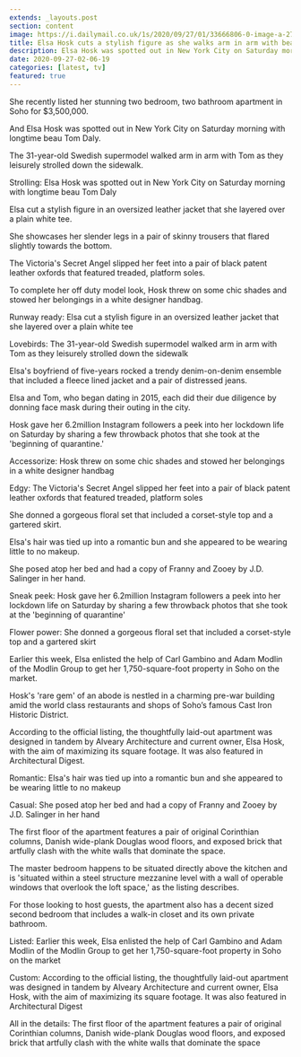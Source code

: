 ```yaml
---
extends: _layouts.post
section: content
image: https://i.dailymail.co.uk/1s/2020/09/27/01/33666806-0-image-a-27_1601165746791.jpg 
title: Elsa Hosk cuts a stylish figure as she walks arm in arm with beau Tom Daly in NYC 
description: Elsa Hosk was spotted out in New York City on Saturday morning with longtime beau Tom Daly. The couple walked arm in arm as they leisurely strolled down the sidewalk. 
date: 2020-09-27-02-06-19 
categories: [latest, tv] 
featured: true 
--- 
```

She recently listed her stunning two bedroom, two bathroom apartment in Soho for $3,500,000.

And Elsa Hosk was spotted out in New York City on Saturday morning with longtime beau Tom Daly. 

The 31-year-old Swedish supermodel walked arm in arm with Tom as they leisurely strolled down the sidewalk.

Strolling: Elsa Hosk was spotted out in New York City on Saturday morning with longtime beau Tom Daly

Elsa cut a stylish figure in an oversized leather jacket that she layered over a plain white tee. 

She showcases her slender legs in a pair of skinny trousers that flared slightly towards the bottom.

The Victoria's Secret Angel slipped her feet into a pair of black patent leather oxfords that featured treaded, platform soles.

To complete her off duty model look, Hosk threw on some chic shades and stowed her belongings in a white designer handbag. 

Runway ready: Elsa cut a stylish figure in an oversized leather jacket that she layered over a plain white tee

Lovebirds: The 31-year-old Swedish supermodel walked arm in arm with Tom as they leisurely strolled down the sidewalk

Elsa's boyfriend of five-years rocked a trendy denim-on-denim ensemble that included a fleece lined jacket and a pair of distressed jeans.

Elsa and Tom, who began dating in 2015, each did their due diligence by donning face mask during their outing in the city.

Hosk gave her 6.2million Instagram followers a peek into her lockdown life on Saturday by sharing a few throwback photos that she took at the 'beginning of quarantine.' 

Accessorize: Hosk threw on some chic shades and stowed her belongings in a white designer handbag

Edgy: The Victoria's Secret Angel slipped her feet into a pair of black patent leather oxfords that featured treaded, platform soles

She donned a gorgeous floral set that included a corset-style top and a gartered skirt.

Elsa's hair was tied up into a romantic bun and she appeared to be wearing little to no makeup.

She posed atop her bed and had a copy of Franny and Zooey by J.D. Salinger in her hand.

Sneak peek: Hosk gave her 6.2million Instagram followers a peek into her lockdown life on Saturday by sharing a few throwback photos that she took at the 'beginning of quarantine'

Flower power: She donned a gorgeous floral set that included a corset-style top and a gartered skirt

Earlier this week, Elsa enlisted the help of Carl Gambino and Adam Modlin of the Modlin Group to get her 1,750-square-foot property in Soho on the market.

Hosk's 'rare gem' of an abode is nestled in a charming pre-war building amid the world class restaurants and shops of Soho’s famous Cast Iron Historic District.

According to the official listing, the thoughtfully laid-out apartment was designed in tandem by Alveary Architecture and current owner, Elsa Hosk, with the aim of maximizing its square footage. It was also featured in Architectural Digest. 

Romantic: Elsa's hair was tied up into a romantic bun and she appeared to be wearing little to no makeup

Casual: She posed atop her bed and had a copy of Franny and Zooey by J.D. Salinger in her hand

The first floor of the apartment features a pair of original Corinthian columns, Danish wide-plank Douglas wood floors, and exposed brick that artfully clash with the white walls that dominate the space.

The master bedroom happens to be situated directly above the kitchen and is 'situated within a steel structure mezzanine level with a wall of operable windows that overlook the loft space,' as the listing describes.

For those looking to host guests, the apartment also has a decent sized second bedroom that includes a walk-in closet and its own private bathroom. 

Listed: Earlier this week, Elsa enlisted the help of Carl Gambino and Adam Modlin of the Modlin Group to get her 1,750-square-foot property in Soho on the market

Custom: According to the official listing, the thoughtfully laid-out apartment was designed in tandem by Alveary Architecture and current owner, Elsa Hosk, with the aim of maximizing its square footage. It was also featured in Architectural Digest

All in the details: The first floor of the apartment features a pair of original Corinthian columns, Danish wide-plank Douglas wood floors, and exposed brick that artfully clash with the white walls that dominate the space


